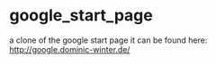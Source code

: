 # google_start_page
a clone of the google start page
it can be found here: http://google.dominic-winter.de/
